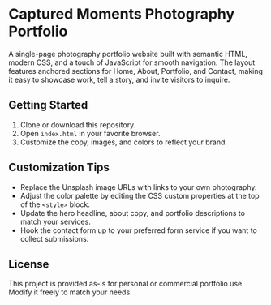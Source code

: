 # Captured Moments Photography Portfolio

A single-page photography portfolio website built with semantic HTML, modern CSS, and a touch of
JavaScript for smooth navigation. The layout features anchored sections for Home, About, Portfolio,
and Contact, making it easy to showcase work, tell a story, and invite visitors to inquire.

## Getting Started

1. Clone or download this repository.
2. Open `index.html` in your favorite browser.
3. Customize the copy, images, and colors to reflect your brand.

## Customization Tips

- Replace the Unsplash image URLs with links to your own photography.
- Adjust the color palette by editing the CSS custom properties at the top of the `<style>` block.
- Update the hero headline, about copy, and portfolio descriptions to match your services.
- Hook the contact form up to your preferred form service if you want to collect submissions.

## License

This project is provided as-is for personal or commercial portfolio use. Modify it freely to match
your needs.
